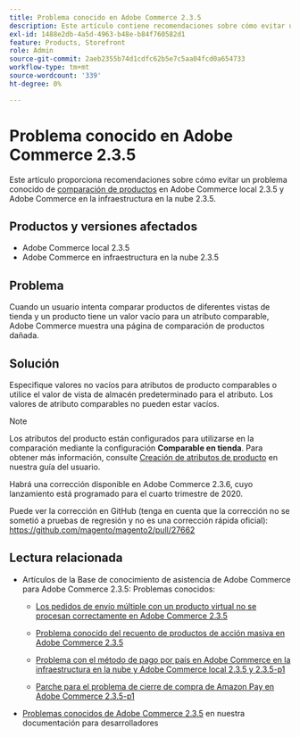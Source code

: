 ```yaml
---
title: Problema conocido en Adobe Commerce 2.3.5
description: Este artículo contiene recomendaciones sobre cómo evitar un problema conocido de [comparación de productos](https://experienceleague.adobe.com/en/docs/commerce-admin/stores-sales/shopper-tools/product-compare) en Adobe Commerce local 2.3.5 y Adobe Commerce en la infraestructura en la nube 2.3.5.
exl-id: 1488e2db-4a5d-4963-b48e-b84f760582d1
feature: Products, Storefront
role: Admin
source-git-commit: 2aeb2355b74d1cdfc62b5e7c5aa04fcd0a654733
workflow-type: tm+mt
source-wordcount: '339'
ht-degree: 0%

---
```


# Problema conocido en Adobe Commerce 2.3.5

Este artículo proporciona recomendaciones sobre cómo evitar un problema conocido de [comparación de productos](https://experienceleague.adobe.com/en/docs/commerce-admin/stores-sales/shopper-tools/product-compare) en Adobe Commerce local 2.3.5 y Adobe Commerce en la infraestructura en la nube 2.3.5.

## Productos y versiones afectados

* Adobe Commerce local 2.3.5
* Adobe Commerce en infraestructura en la nube 2.3.5

## Problema

Cuando un usuario intenta comparar productos de diferentes vistas de tienda y un producto tiene un valor vacío para un atributo comparable, Adobe Commerce muestra una página de comparación de productos dañada.

## Solución

Especifique valores no vacíos para atributos de producto comparables o utilice el valor de vista de almacén predeterminado para el atributo. Los valores de atributo comparables no pueden estar vacíos.

>[!NOTE]
>
>Los atributos del producto están configurados para utilizarse en la comparación mediante la configuración **Comparable en tienda**. Para obtener más información, consulte [Creación de atributos de producto](https://experienceleague.adobe.com/en/docs/commerce-admin/catalog/product-attributes/create/attribute-product-create#step-4-describe-the-storefront-properties) en nuestra guía del usuario.

Habrá una corrección disponible en Adobe Commerce 2.3.6, cuyo lanzamiento está programado para el cuarto trimestre de 2020.

Puede ver la corrección en GitHub (tenga en cuenta que la corrección no se sometió a pruebas de regresión y no es una corrección rápida oficial): <https://github.com/magento/magento2/pull/27662>

## Lectura relacionada

<ul><li>Artículos de la Base de conocimiento de asistencia de Adobe Commerce para Adobe Commerce 2.3.5: Problemas conocidos:<ul>
<li>
<p title="Los pedidos de envío múltiple con un producto virtual no se procesan correctamente en Adobe Commerce 2.3.5"><a href="/help/troubleshooting/miscellaneous/magento-2-3-5-known-issue-virtual-product-multi-ship-orders.md">Los pedidos de envío múltiple con un producto virtual no se procesan correctamente en Adobe Commerce 2.3.5</a></p>
</li>
<li><a href="/help/troubleshooting/miscellaneous/bulk-action-product-count-known-issue-in-magento-2-3-5.md">Problema conocido del recuento de productos de acción masiva en Adobe Commerce 2.3.5</a></li>
<li>
<p title="Problema con el método de pago por país en Adobe Commerce en la infraestructura en la nube y Adobe Commerce local 2.3.5 y 2.3.5-p1"><a href="/help/troubleshooting/known-issues-patches-attached/magento-2-3-5-2-3-5-p1-patch-country-payment-issue.md">Problema con el método de pago por país en Adobe Commerce en la infraestructura en la nube y Adobe Commerce local 2.3.5 y 2.3.5-p1</a></p>
</li>
<li>
<p title="Parche para el problema de cierre de compra de Amazon Pay en Adobe Commerce 2.3.5-p1"><a href="/help/troubleshooting/payments/patch-for-amazon-pay-checkout-issue-in-magento-2-3-5-p1.md">Parche para el problema de cierre de compra de Amazon Pay en Adobe Commerce 2.3.5-p1</a></p>
</li>
</ul>
</li><li><a href="https://commerce-docs.github.io/devdocs-archive/2.3/guides/v2.3/release-notes/release-notes-2-3-5-commerce.html#known-issues">Problemas conocidos de Adobe Commerce 2.3.5</a> en nuestra documentación para desarrolladores</li></ul>
